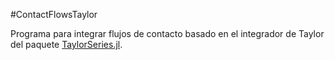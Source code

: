 #ContactFlowsTaylor

Programa para integrar flujos de contacto basado en el integrador de Taylor del paquete [TaylorSeries.jl](https://github.com/JuliaDiff/TaylorSeries.jl).

